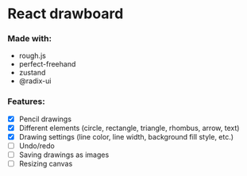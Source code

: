 # React drawboard

### Made with:
- rough.js
- perfect-freehand
- zustand
- @radix-ui

### Features:
  - [x] Pencil drawings
  - [x] Different elements (circle, rectangle, triangle, rhombus, arrow, text)
  - [x] Drawing settings (line color, line width, background fill style, etc.)
  - [ ] Undo/redo  
  - [ ] Saving drawings as images
  - [ ] Resizing canvas